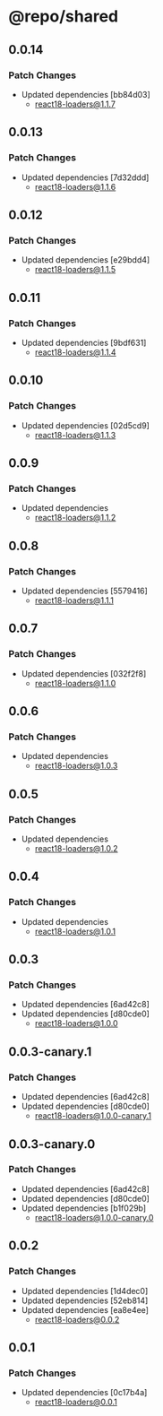 # @repo/shared

## 0.0.14

### Patch Changes

- Updated dependencies [bb84d03]
  - react18-loaders@1.1.7

## 0.0.13

### Patch Changes

- Updated dependencies [7d32ddd]
  - react18-loaders@1.1.6

## 0.0.12

### Patch Changes

- Updated dependencies [e29bdd4]
  - react18-loaders@1.1.5

## 0.0.11

### Patch Changes

- Updated dependencies [9bdf631]
  - react18-loaders@1.1.4

## 0.0.10

### Patch Changes

- Updated dependencies [02d5cd9]
  - react18-loaders@1.1.3

## 0.0.9

### Patch Changes

- Updated dependencies
  - react18-loaders@1.1.2

## 0.0.8

### Patch Changes

- Updated dependencies [5579416]
  - react18-loaders@1.1.1

## 0.0.7

### Patch Changes

- Updated dependencies [032f2f8]
  - react18-loaders@1.1.0

## 0.0.6

### Patch Changes

- Updated dependencies
  - react18-loaders@1.0.3

## 0.0.5

### Patch Changes

- Updated dependencies
  - react18-loaders@1.0.2

## 0.0.4

### Patch Changes

- Updated dependencies
  - react18-loaders@1.0.1

## 0.0.3

### Patch Changes

- Updated dependencies [6ad42c8]
- Updated dependencies [d80cde0]
  - react18-loaders@1.0.0

## 0.0.3-canary.1

### Patch Changes

- Updated dependencies [6ad42c8]
- Updated dependencies [d80cde0]
  - react18-loaders@1.0.0-canary.1

## 0.0.3-canary.0

### Patch Changes

- Updated dependencies [6ad42c8]
- Updated dependencies [d80cde0]
- Updated dependencies [b1f029b]
  - react18-loaders@1.0.0-canary.0

## 0.0.2

### Patch Changes

- Updated dependencies [1d4dec0]
- Updated dependencies [52eb814]
- Updated dependencies [ea8e4ee]
  - react18-loaders@0.0.2

## 0.0.1

### Patch Changes

- Updated dependencies [0c17b4a]
  - react18-loaders@0.0.1
